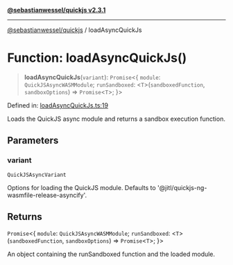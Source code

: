 [**@sebastianwessel/quickjs v2.3.1**](../README.md)

***

[@sebastianwessel/quickjs](../globals.md) / loadAsyncQuickJs

# Function: loadAsyncQuickJs()

> **loadAsyncQuickJs**(`variant`): `Promise`\<\{ `module`: `QuickJSAsyncWASMModule`; `runSandboxed`: \<`T`\>(`sandboxedFunction`, `sandboxOptions`) => `Promise`\<`T`\>; \}\>

Defined in: [loadAsyncQuickJs.ts:19](https://github.com/sebastianwessel/quickjs/blob/main/src/loadAsyncQuickJs.ts#L19)

Loads the QuickJS async module and returns a sandbox execution function.

## Parameters

### variant

`QuickJSAsyncVariant`

Options for loading the QuickJS module. Defaults to '@jitl/quickjs-ng-wasmfile-release-asyncify'.

## Returns

`Promise`\<\{ `module`: `QuickJSAsyncWASMModule`; `runSandboxed`: \<`T`\>(`sandboxedFunction`, `sandboxOptions`) => `Promise`\<`T`\>; \}\>

An object containing the runSandboxed function and the loaded module.

